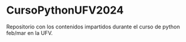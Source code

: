 # CursoPythonUFV2024
Repositorio con los contenidos impartidos durante el curso de python feb/mar en la UFV.

